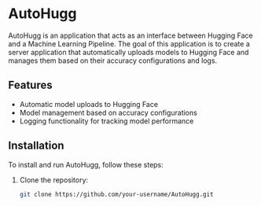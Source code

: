# AutoHugg

AutoHugg is an application that acts as an interface between Hugging Face and a Machine Learning Pipeline. The goal of this application is to create a server application that automatically uploads models to Hugging Face and manages them based on their accuracy configurations and logs.

## Features

- Automatic model uploads to Hugging Face
- Model management based on accuracy configurations
- Logging functionality for tracking model performance

## Installation

To install and run AutoHugg, follow these steps:

1. Clone the repository:

   ```bash
   git clone https://github.com/your-username/AutoHugg.git
